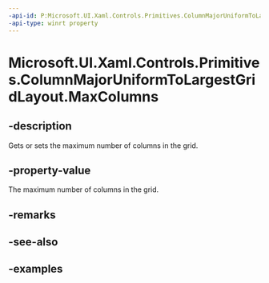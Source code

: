 ```yaml
---
-api-id: P:Microsoft.UI.Xaml.Controls.Primitives.ColumnMajorUniformToLargestGridLayout.MaxColumns
-api-type: winrt property
---
```


# Microsoft.UI.Xaml.Controls.Primitives.ColumnMajorUniformToLargestGridLayout.MaxColumns

<!--
public int MaxColumns { get; set; }
-->

## -description

Gets or sets the maximum number of columns in the grid.

## -property-value

The maximum number of columns in the grid.

## -remarks

## -see-also

## -examples
